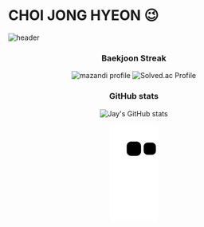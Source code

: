 # CHOI JONG HYEON 😉

![header](https://capsule-render.vercel.app/api?type=waving&color=auto&height=300&section=header&desc=Hi!%20I'm%20J.Choi&descSize=60&animation=fadeIn&reversal=true&descAlign=75)




<div align="center">
  
  ### Baekjoon Streak
  
  ![mazandi profile](http://mazandi.herokuapp.com/api?handle=chn9801&theme=warm)  ![Solved.ac Profile](http://mazassumnida.wtf/api/generate_badge?boj=chn9801)
  
  ### GitHub stats
  
  ![Jay's GitHub stats](https://github-readme-stats.vercel.app/api?username=JonghyeonC&show_icons=true&theme=radical&card_width=1000)
  
  ![snake gif](https://github.com/JonghyeonC/JonghyeonC/blob/output/github-contribution-grid-snake.svg)
</div>


<!--
**JonghyeonC/JonghyeonC** is a ✨ _special_ ✨ repository because its `README.md` (this file) appears on your GitHub profile.

Here are some ideas to get you started:
- 🔭 I’m currently working on ...
- 🌱 I’m currently learning ...
- 👯 I’m looking to collaborate on ...
- 🤔 I’m looking for help with ...
- 💬 Ask me about ...
- 📫 How to reach me: ...
- 😄 Pronouns: ...
- ⚡ Fun fact: ...
-->
